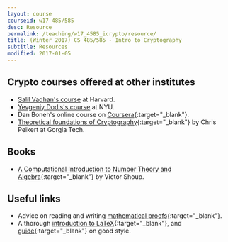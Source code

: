 ```yaml
---
layout: course
courseid: w17 485/585
desc: Resource
permalink: /teaching/w17_4585_icrypto/resource/
title: (Winter 2017) CS 485/585 - Intro to Cryptography
subtitle: Resources
modified: 2017-01-05
---
```


## Crypto courses offered at other institutes

*  [Salil Vadhan's course](http://people.seas.harvard.edu/~salil/cs120/index.html) at Harvard.
*  [Yevgeniy Dodis's course](http://www.cs.nyu.edu/courses/fall08/G22.3210-001/index.html) at NYU.
*  Dan Boneh's online course on [Coursera](https://www.coursera.org/learn/crypto){:target="_blank"}.
*  [Theoretical foundations of Cryptography](https://wiki.cc.gatech.edu/theory/index.php/CS_8803TFC_-_Theoretical_Foundations_of_Cryptography,_Spring_2011){:target="_blank"}
   by Chris Peikert at Gorgia Tech.

## Books 

- [A Computational Introduction to Number Theory and Algebra](http://shoup.net/ntb/){:target="_blank"} by Victor Shoup. 

## Useful links

*  Advice on reading and
   writing
   [mathematical proofs](http://www.math.ucsd.edu/~ebender/Supplements/proofs.html){:target="_blank"}.
*  A thorough [introduction to LaTeX](https://en.wikibooks.org/wiki/LaTeX){:target="_blank"},
   and
   [guide](http://www.math.illinois.edu/~ajh/tex/basics.html){:target="_blank"}
   on good style.
   

